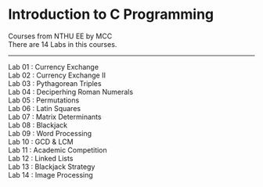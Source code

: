 # Introduction to C Programming
Courses from NTHU EE by MCC  
There are 14 Labs in this courses.   

-------------------------------
Lab 01 : Currency Exchange  
Lab 02 : Currency Exchange II  
Lab 03 : Pythagorean Triples  
Lab 04 : Deciperhing Roman Numerals  
Lab 05 : Permutations  
Lab 06 : Latin Squares  
Lab 07 : Matrix Determinants  
Lab 08 : Blackjack  
Lab 09 : Word Processing  
Lab 10 : GCD & LCM  
Lab 11 : Academic Competition  
Lab 12 : Linked Lists  
Lab 13 : Blackjack Strategy  
Lab 14 : Image Processing  
